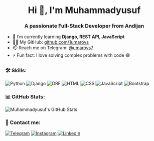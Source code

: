 <h1 align="center">Hi 👋, I'm Muhammadyusuf</h1>
<h3 align="center">A passionate Full-Stack Developer from Andijan</h3>

- 🌱 I’m currently learning **Django, REST API, JavaScript**
- 👨‍💻 My GitHub: [github.com/1umarovs](https://github.com/1umarovs)
- 📫 Reach me on Telegram: [@umarovs7](https://t.me/umarovs7)
- ⚡ Fun fact: I love solving complex problems with code 😄

### 🛠️ Skills:
![Python](https://img.shields.io/badge/-Python-3776AB?logo=python&logoColor=white&style=for-the-badge)
![Django](https://img.shields.io/badge/-Django-092E20?logo=django&logoColor=white&style=for-the-badge)
![DRF](https://img.shields.io/badge/-Django%20REST%20Framework-red?logo=django&logoColor=white&style=for-the-badge)
![HTML](https://img.shields.io/badge/-HTML5-E34F26?logo=html5&logoColor=white&style=for-the-badge)
![CSS](https://img.shields.io/badge/-CSS3-1572B6?logo=css3&logoColor=white&style=for-the-badge)
![JavaScript](https://img.shields.io/badge/-JavaScript-F7DF1E?logo=javascript&logoColor=black&style=for-the-badge)
![Bootstrap](https://img.shields.io/badge/-Bootstrap-7952B3?logo=bootstrap&logoColor=white&style=for-the-badge)

### 📊 GitHub Stats:
![Muhammadyusuf's GitHub Stats](https://github-readme-stats.vercel.app/api?username=1umarovs&show_icons=true&theme=radical)

### 🔗 Contact me:
[![Telegram](https://img.shields.io/badge/Telegram-2CA5E0?style=for-the-badge&logo=telegram&logoColor=white)](https://t.me/umarovs7)
[![Instagram](https://img.shields.io/badge/Instagram-E4405F?style=for-the-badge&logo=instagram&logoColor=white)](https://instagram.com/1umarovs)
[![LinkedIn](https://img.shields.io/badge/LinkedIn-blue?style=for-the-badge&logo=linkedin&logoColor=white)](https://linkedin.com/in/muhammadyusuf-umarov-2a73732b)
